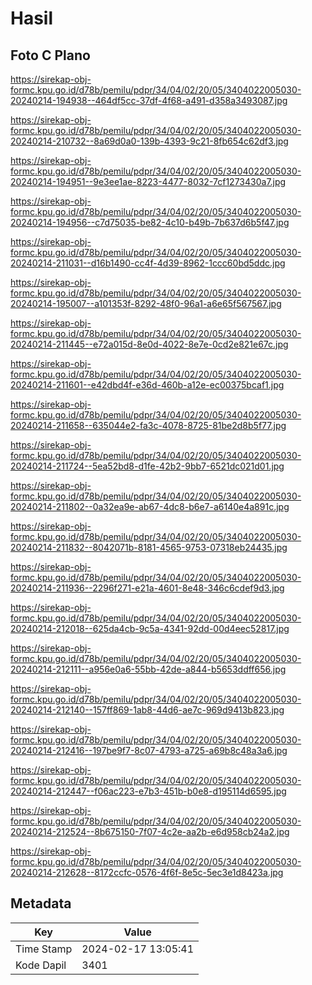 # Hasil

## Foto C Plano

https://sirekap-obj-formc.kpu.go.id/d78b/pemilu/pdpr/34/04/02/20/05/3404022005030-20240214-194938--464df5cc-37df-4f68-a491-d358a3493087.jpg

https://sirekap-obj-formc.kpu.go.id/d78b/pemilu/pdpr/34/04/02/20/05/3404022005030-20240214-210732--8a69d0a0-139b-4393-9c21-8fb654c62df3.jpg

https://sirekap-obj-formc.kpu.go.id/d78b/pemilu/pdpr/34/04/02/20/05/3404022005030-20240214-194951--9e3ee1ae-8223-4477-8032-7cf1273430a7.jpg

https://sirekap-obj-formc.kpu.go.id/d78b/pemilu/pdpr/34/04/02/20/05/3404022005030-20240214-194956--c7d75035-be82-4c10-b49b-7b637d6b5f47.jpg

https://sirekap-obj-formc.kpu.go.id/d78b/pemilu/pdpr/34/04/02/20/05/3404022005030-20240214-211031--d16b1490-cc4f-4d39-8962-1ccc60bd5ddc.jpg

https://sirekap-obj-formc.kpu.go.id/d78b/pemilu/pdpr/34/04/02/20/05/3404022005030-20240214-195007--a101353f-8292-48f0-96a1-a6e65f567567.jpg

https://sirekap-obj-formc.kpu.go.id/d78b/pemilu/pdpr/34/04/02/20/05/3404022005030-20240214-211445--e72a015d-8e0d-4022-8e7e-0cd2e821e67c.jpg

https://sirekap-obj-formc.kpu.go.id/d78b/pemilu/pdpr/34/04/02/20/05/3404022005030-20240214-211601--e42dbd4f-e36d-460b-a12e-ec00375bcaf1.jpg

https://sirekap-obj-formc.kpu.go.id/d78b/pemilu/pdpr/34/04/02/20/05/3404022005030-20240214-211658--635044e2-fa3c-4078-8725-81be2d8b5f77.jpg

https://sirekap-obj-formc.kpu.go.id/d78b/pemilu/pdpr/34/04/02/20/05/3404022005030-20240214-211724--5ea52bd8-d1fe-42b2-9bb7-6521dc021d01.jpg

https://sirekap-obj-formc.kpu.go.id/d78b/pemilu/pdpr/34/04/02/20/05/3404022005030-20240214-211802--0a32ea9e-ab67-4dc8-b6e7-a6140e4a891c.jpg

https://sirekap-obj-formc.kpu.go.id/d78b/pemilu/pdpr/34/04/02/20/05/3404022005030-20240214-211832--8042071b-8181-4565-9753-07318eb24435.jpg

https://sirekap-obj-formc.kpu.go.id/d78b/pemilu/pdpr/34/04/02/20/05/3404022005030-20240214-211936--2296f271-e21a-4601-8e48-346c6cdef9d3.jpg

https://sirekap-obj-formc.kpu.go.id/d78b/pemilu/pdpr/34/04/02/20/05/3404022005030-20240214-212018--625da4cb-9c5a-4341-92dd-00d4eec52817.jpg

https://sirekap-obj-formc.kpu.go.id/d78b/pemilu/pdpr/34/04/02/20/05/3404022005030-20240214-212111--a956e0a6-55bb-42de-a844-b5653ddff656.jpg

https://sirekap-obj-formc.kpu.go.id/d78b/pemilu/pdpr/34/04/02/20/05/3404022005030-20240214-212140--157ff869-1ab8-44d6-ae7c-969d9413b823.jpg

https://sirekap-obj-formc.kpu.go.id/d78b/pemilu/pdpr/34/04/02/20/05/3404022005030-20240214-212416--197be9f7-8c07-4793-a725-a69b8c48a3a6.jpg

https://sirekap-obj-formc.kpu.go.id/d78b/pemilu/pdpr/34/04/02/20/05/3404022005030-20240214-212447--f06ac223-e7b3-451b-b0e8-d195114d6595.jpg

https://sirekap-obj-formc.kpu.go.id/d78b/pemilu/pdpr/34/04/02/20/05/3404022005030-20240214-212524--8b675150-7f07-4c2e-aa2b-e6d958cb24a2.jpg

https://sirekap-obj-formc.kpu.go.id/d78b/pemilu/pdpr/34/04/02/20/05/3404022005030-20240214-212628--8172ccfc-0576-4f6f-8e5c-5ec3e1d8423a.jpg


## Metadata

| Key        | Value               |
| ---------- | ------------------- |
| Time Stamp | 2024-02-17 13:05:41 |
| Kode Dapil | 3401                |



